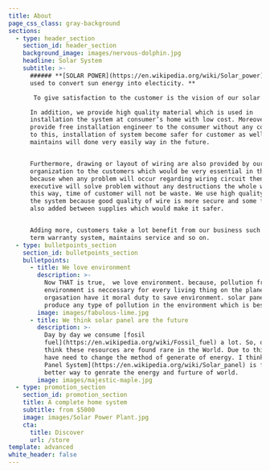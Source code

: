 ```yaml
---
title: About
page_css_class: gray-background
sections:
  - type: header_section
    section_id: header_section
    background_image: images/nervous-dolphin.jpg
    headline: Solar System
    subtitle: >-
      ###### **[SOLAR POWER](https://en.wikipedia.org/wiki/Solar_power)— are
      used to convert sun energy into electicity. **

       To give satisfaction to the customer is the vision of our solar plant industry. In our organization, the main motive to give more satisfaction to the customer at low charges.

      In addition, we provide high quality material which is used in
      installation the system at consumer’s home with low cost. Moreover,
      provide free installation engineer to the consumer without any cost. Due
      to this, installation of system become safer for customer as well as
      maintains will done very easily way in the future. 


      Furthermore, drawing or layout of wiring are also provided by our
      organization to the customers which would be very essential in the future
      because when any problem will occur regarding wiring circuit then our
      executive will solve problem without any destructions the whole wiring. In
      this way, time of customer will not be waste. We use high quality wire in
      the system because good quality of wire is more secure and some fuse is
      also added between supplies which would make it safer. 


      Adding more, customers take a lot benefit from our business such as long
      term warranty system, maintains service and so on.
  - type: bulletpoints_section
    section_id: bulletpoints_section
    bulletpoints:
      - title: We love environment
        description: >-
          Now THAT is true,  we love environment. because, pollution free
          environment is neccessary for every living thing on the planet. Our
          orgasation have it moral duty to save environment. solar panel not
          produce any type of pollution in the environment which is best for us.
        image: images/fabulous-lime.jpg
      - title: We think solar panel are the future
        description: >-
          Day by day we consume [fosil
          fuel](https://en.wikipedia.org/wiki/Fossil_fuel) a lot. So, one day, i
          think these resources are found rare in the World. Due to this, we
          have need to change the method of generate of energy. I think [Solar
          Panel System](https://en.wikipedia.org/wiki/Solar_panel) is first and
          better way to genrate the energy and furture of world.
        image: images/majestic-maple.jpg
  - type: promotion_section
    section_id: promotion_section
    title: A complete home system
    subtitle: from $5000
    image: images/Solar Power Plant.jpg
    cta:
      title: Discover
      url: /store
template: advanced
white_header: false
---
```

